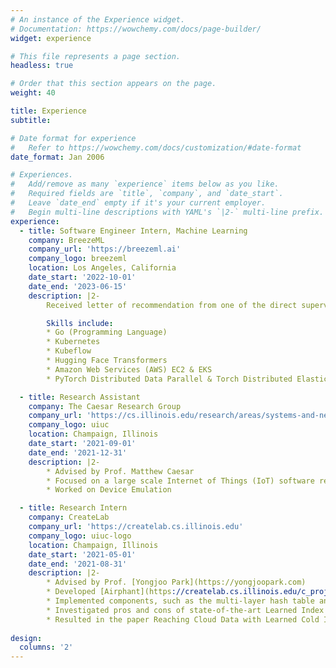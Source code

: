 ```yaml
---
# An instance of the Experience widget.
# Documentation: https://wowchemy.com/docs/page-builder/
widget: experience

# This file represents a page section.
headless: true

# Order that this section appears on the page.
weight: 40

title: Experience
subtitle:

# Date format for experience
#   Refer to https://wowchemy.com/docs/customization/#date-format
date_format: Jan 2006

# Experiences.
#   Add/remove as many `experience` items below as you like.
#   Required fields are `title`, `company`, and `date_start`.
#   Leave `date_end` empty if it's your current employer.
#   Begin multi-line descriptions with YAML's `|2-` multi-line prefix.
experience:
  - title: Software Engineer Intern, Machine Learning
    company: BreezeML
    company_url: 'https://breezeml.ai'
    company_logo: breezeml
    location: Los Angeles, California
    date_start: '2022-10-01'
    date_end: '2023-06-15'
    description: |2-
        Received letter of recommendation from one of the direct supervisors (as displayed on my [LinkedIn profile page](https://www.linkedin.com/in/seb-tianying-zhu/))

        Skills include:
        * Go (Programming Language)
        * Kubernetes
        * Kubeflow
        * Hugging Face Transformers
        * Amazon Web Services (AWS) EC2 & EKS
        * PyTorch Distributed Data Parallel & Torch Distributed Elastic

  - title: Research Assistant
    company: The Caesar Research Group
    company_url: 'https://cs.illinois.edu/research/areas/systems-and-networking'
    company_logo: uiuc
    location: Champaign, Illinois
    date_start: '2021-09-01'
    date_end: '2021-12-31'
    description: |2-
        * Advised by Prof. Matthew Caesar
        * Focused on a large scale Internet of Things (IoT) software research project
        * Worked on Device Emulation

  - title: Research Intern
    company: CreateLab
    company_url: 'https://createlab.cs.illinois.edu'
    company_logo: uiuc-logo
    location: Champaign, Illinois
    date_start: '2021-05-01'
    date_end: '2021-08-31'
    description: |2-
        * Advised by Prof. [Yongjoo Park](https://yongjoopark.com)
        * Developed [Airphant](https://createlab.cs.illinois.edu/c_project.html): a Cloud-native Search Engine with a Statistical Indexing System, which maintains a randomized multi‐layer structure and analyzes over 70k lines of data
        * Implemented components, such as the multi‐layer hash table and the stop word mapper, in Java; unit‐tested tasks with JUnit; peer reviewed Pull Requests; containerized Airphant in Azure
        * Investigated pros and cons of state‐of‐the‐art Learned Index publications to identify possible research directions
        * Resulted in the paper Reaching Cloud Data with Learned Cold Index
        
design:
  columns: '2'
---
```

